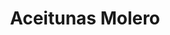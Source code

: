 ---
title: "Aceitunas Molero"
url: /la-linea-de-la-concepcion/aceitunas-molero/
shop: Lebensmittel
---